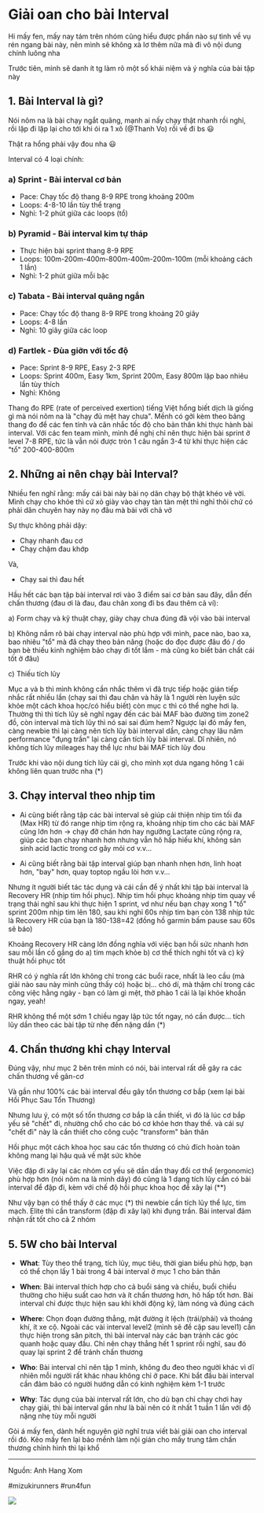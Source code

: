 # Giải oan cho bài Interval

Hi mấy fen, mấy nay tám trên nhóm cũng hiểu được phần nào sự tình về vụ rén ngang bài này, nên mình sẽ không xà lơ thêm nữa mà đi vô nội dung chính luông nha

Trước tiên, mình sẽ danh ít tg làm rõ một số khái niệm và ý nghĩa của bài tập này

## 1. Bài Interval là gì?

Nói nôm na là bài chạy ngắt quãng, mạnh ai nấy chạy thật nhanh rồi nghỉ, rồi lặp đi lặp lại cho tới khi ói ra 1 xô (@Thanh Vo) rồi về đi bs 😃

Thật ra hổng phải vậy đou nha 😃

Interval có 4 loại chính:

### a) Sprint - Bài interval cơ bản
- Pace: Chạy tốc độ thang 8-9 RPE trong khoảng 200m  
- Loops: 4-8-10 lần tùy thể trạng
- Nghỉ: 1-2 phút giữa các loops (tổ)

### b) Pyramid - Bài interval kim tự tháp  
- Thực hiện bài sprint thang 8-9 RPE
- Loops: 100m-200m-400m-800m-400m-200m-100m (mỗi khoảng cách 1 lần)
- Nghỉ: 1-2 phút giữa mỗi bậc

### c) Tabata - Bài interval quãng ngắn
- Pace: Chạy tốc độ thang 8-9 RPE trong khoảng 20 giây
- Loops: 4-8 lần  
- Nghỉ: 10 giây giữa các loop

### d) Fartlek - Đùa giỡn với tốc độ
- Pace: Sprint 8-9 RPE, Easy 2-3 RPE
- Loops: Sprint 400m, Easy 1km, Sprint 200m, Easy 800m lặp bao nhiêu lần tùy thích
- Nghỉ: Không

Thang đo RPE (rate of perceived exertion) tiếng Việt hổng biết dịch là giống gì mà nói nôm na là "chạy đủ mệt hay chưa". Mềnh có gởi kèm theo bảng thang đo để các fen tính và cân nhắc tốc độ cho bản thân khi thực hành bài interval. Với các fen team mình, mình đề nghị chỉ nên thực hiện bài sprint ở level 7-8 RPE, tức là vẫn nói được tròn 1 câu ngắn 3-4 từ khi thực hiện các "tổ" 200-400-800m

## 2. Những ai nên chạy bài Interval?

Nhiều fen nghĩ rằng: mấy cái bài này bài nọ dân chạy bộ thật khéo vẽ vời. Mình chạy cho khỏe thì cứ xỏ giày vào chạy tàn tàn mệt thì nghỉ thôi chứ có phải dân chuyên hay này nọ đâu mà bài với chả vở

Sự thực không phải dậy:
- Chạy nhanh đau cơ
- Chạy chậm đau khớp

Và,
- Chạy sai thì đau hết

Hầu hết các bạn tập bài interval rơi vào 3 điểm sai cơ bản sau đây, dẫn đến chấn thương (đau ơi là đau, đau chân xong đi bs đau thêm cả ví):

a) Form chạy và kỹ thuật chạy, giày chạy chưa đúng đã vội vào bài interval

b) Không nắm rõ bài chạy interval nào phù hợp với mình, pace nào, bao xa, bao nhiêu "tổ" mà đã chạy theo bản năng (hoặc do đọc được đâu đó / do bạn bè thiếu kinh nghiệm bảo chạy đi tốt lắm - mà cũng ko biết bản chất cái tốt ở đâu)

c) Thiếu tích lũy

Mục a và b thì mình không cần nhắc thêm vì đã trực tiếp hoặc gián tiếp nhắc rất nhiều lần (chạy sai thì đau chân và hãy là 1 người rèn luyện sức khỏe một cách khoa học/có hiểu biết) còn mục c thì có thể nghe hơi lạ. Thường thì thì tích lũy sẽ nghĩ ngay đến các bài MAF bào đường tim zone2 đồ, còn interval mà tích lũy thì nó sai sai đúm hem? Ngược lại đó mấy fen, càng newbie thì lại càng nên tích lũy bài interval dần, càng chạy lâu năm performance "đụng trần" lại càng cần tích lũy bài interval. Dĩ nhiên, nó không tích lũy mileages hay thể lực như bài MAF tích lũy đou

Trước khi vào nội dung tích lũy cái gì, cho mình xọt dưa ngang hông 1 cái không liên quan trước nha (*)

## 3. Chạy interval theo nhịp tim

- Ai cũng biết rằng tập các bài interval sẽ giúp cải thiện nhịp tim tối đa (Max HR) từ đó range nhịp tim rộng ra, khoảng nhịp tim cho các bài MAF cũng lớn hơn -> chạy đỡ chán hơn hay ngưỡng Lactate cũng rộng ra, giúp các bạn chạy nhanh hơn nhưng vẫn hô hấp hiếu khí, không sản sinh acid lactic trong cơ gây mỏi cơ v.v...

- Ai cũng biết rằng bài tập interval giúp bạn nhanh nhẹn hơn, linh hoạt hơn, "bay" hơn, quay toptop ngầu lòi hơn v.v...

Nhưng ít người biết tác tác dụng và cái cần để ý nhất khi tập bài interval là Recovery HR (nhịp tim hồi phục). Nhịp tim hồi phục khoảng nhịp tim quay về trạng thái nghĩ sau khi thực hiện 1 sprint, vd như nếu bạn chạy xong 1 "tổ" sprint 200m nhịp tim lên 180, sau khi nghỉ 60s nhịp tim bạn còn 138 nhịp tức là Recovery HR của bạn là 180-138=42 (đồng hồ garmin bấm pause sau 60s sẽ báo)

Khoảng Recovery HR càng lớn đồng nghĩa với việc bạn hồi sức nhanh hơn sau mỗi lần cố gắng do a) tim mạch khỏe b) cơ thể thích nghi tốt và c) kỹ thuật hồi phục tốt

RHR có ý nghĩa rất lớn không chỉ trong các buổi race, nhất là leo cầu (mà giải nào sau này mình cũng thấy có) hoặc bị... chó dí, mà thậm chí trong các công việc hằng ngày - bạn có làm gì mệt, thở phào 1 cái là lại khỏe khoắn ngay, yeah!

RHR không thể một sớm 1 chiều ngay lập tức tốt ngay, nó cần được... tích lũy dần theo các bài tập từ nhẹ đến nặng dần (*)

## 4. Chấn thương khi chạy Interval

Đúng vậy, như mục 2 bên trên mình có nói, bài interval rất dễ gây ra các chấn thương về gân-cơ

Và gần như 100% các bài interval đều gây tổn thương cơ bắp (xem lại bài Hồi Phục Sau Tổn Thương)

Nhưng lưu ý, có một số tổn thương cơ bắp là cần thiết, vì đó là lúc cơ bắp yếu sẽ "chết" đi, nhường chổ cho các bó cơ khỏe hơn thay thế. và cái sự "chết đi" này là cần thiết cho công cuộc "transform" bản thân

Hồi phục một cách khoa học sau các tổn thương có chủ đích hoàn toàn không mang lại hậu quả về mặt sức khỏe

Việc đập đi xây lại các nhóm cơ yếu sẽ dần dần thay đổi cơ thể (ergonomic) phù hợp hơn (nói nôm na là mình dây) đó cũng là 1 dạng tích lũy cần có bài interval để đập đi, kèm với chế độ hồi phục khoa học để xây lại (**)

Như vậy bạn có thể thấy ở các mục (*) thì newbie cần tích lũy thể lực, tim mạch. Elite thì cần transform (đập đi xây lại) khi đụng trần. Bài interval đảm nhận rất tốt cho cả 2 nhóm

## 5. 5W cho bài Interval

- **What**: Tùy theo thể trạng, tích lũy, mục tiêu, thời gian biểu phù hợp, bạn có thể chọn lấy 1 bài trong 4 bài interval ở mục 1 cho bản thân

- **When**: Bài interval thích hợp cho cả buổi sáng và chiều, buổi chiều thường cho hiệu suất cao hơn và ít chấn thương hơn, hô hấp tốt hơn. Bài interval chỉ được thực hiện sau khi khởi động kỹ, làm nóng và đúng cách

- **Where**: Chọn đoạn đường thẳng, mặt đường ít lệch (trái/phải) và thoáng khí, ít xe cộ. Ngoài các vài interval level2 (mình sẽ đề cập sau level1) cần thực hiện trong sân pitch, thì bài interval này các bạn tránh các góc quanh hoặc quay đầu. Chỉ nên chạy thẳng hết 1 sprint rồi nghĩ, sau đó quay lại sprint 2 để tránh chấn thương

- **Who**: Bài interval chỉ nên tập 1 mình, không đu đeo theo người khác vì dĩ nhiên mỗi người rất khác nhau không chỉ ở pace. Khi bắt đầu bài interval cần đảm bảo có người hướng dẫn có kinh nghiệm kèm 1-1 trước

- **Why**: Tác dụng của bài interval rất lớn, cho dù bạn chỉ chạy chơi hay chạy giải, thì bài interval gần như là bài nên có ít nhất 1 tuần 1 lần với độ nặng nhẹ tùy mỗi người

Gòi á mấy fen, dành hết nguyên giờ nghĩ trưa viết bài giải oan cho interval rồi đó. Kẻo mấy fen lại bảo mềnh làm nội gián cho mấy trung tâm chấn thương chỉnh hình thì lại khổ

---
Nguồn: Anh Hang Xom

#mizukirunners #run4fun

![](https://scontent.fsgn5-15.fna.fbcdn.net/v/t39.30808-6/432294371_7501070803272301_8492024491652533021_n.jpg?_nc_cat=111&ccb=1-7&_nc_sid=aa7b47&_nc_eui2=AeGQpJdVBEEx0Z9WhTDQXsWhybrWNHVgj6jJutY0dWCPqEONfmClLZkB2aSsIntf0_RCOACG9WzgpTtcpjihhZ4K&_nc_ohc=R6RUWUkCJ5IQ7kNvgH2uKdm&_nc_ht=scontent.fsgn5-15.fna&_nc_gid=AIMpImpy_z-_NZ2vYA2cWXA&oh=00_AYAk9OLGEBO2slxOFEQJg1Dig2UbX16UdlhmMUnJKoQ-EA&oe=66C9C19A)